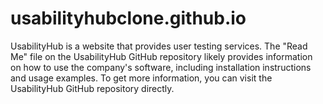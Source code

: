 # usabilityhubclone.github.io

UsabilityHub is a website that provides user testing services. The "Read Me" file on the UsabilityHub GitHub repository likely provides information on how to use the company's software, including installation instructions and usage examples. To get more information, you can visit the UsabilityHub GitHub repository directly.

